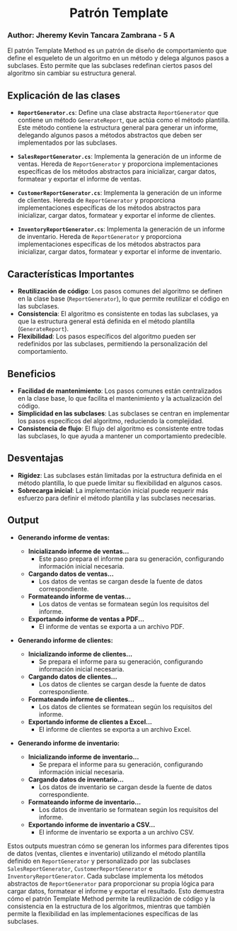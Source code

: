 <div style="text-align: center;">

# Patrón Template</div>

### Author: Jheremy Kevin Tancara Zambrana - 5 A

El patrón Template Method es un patrón de diseño de comportamiento que define el esqueleto de un algoritmo en un método y delega algunos pasos a subclases. Esto permite que las subclases redefinan ciertos pasos del algoritmo sin cambiar su estructura general.

## Explicación de las clases

- **`ReportGenerator.cs`**: Define una clase abstracta `ReportGenerator` que contiene un método `GenerateReport`, que actúa como el método plantilla. Este método contiene la estructura general para generar un informe, delegando algunos pasos a métodos abstractos que deben ser implementados por las subclases.

- **`SalesReportGenerator.cs`**: Implementa la generación de un informe de ventas. Hereda de `ReportGenerator` y proporciona implementaciones específicas de los métodos abstractos para inicializar, cargar datos, formatear y exportar el informe de ventas.

- **`CustomerReportGenerator.cs`**: Implementa la generación de un informe de clientes. Hereda de `ReportGenerator` y proporciona implementaciones específicas de los métodos abstractos para inicializar, cargar datos, formatear y exportar el informe de clientes.

- **`InventoryReportGenerator.cs`**: Implementa la generación de un informe de inventario. Hereda de `ReportGenerator` y proporciona implementaciones específicas de los métodos abstractos para inicializar, cargar datos, formatear y exportar el informe de inventario.

## Características Importantes

- **Reutilización de código**: Los pasos comunes del algoritmo se definen en la clase base (`ReportGenerator`), lo que permite reutilizar el código en las subclases.
- **Consistencia**: El algoritmo es consistente en todas las subclases, ya que la estructura general está definida en el método plantilla (`GenerateReport`).
- **Flexibilidad**: Los pasos específicos del algoritmo pueden ser redefinidos por las subclases, permitiendo la personalización del comportamiento.

## Beneficios

- **Facilidad de mantenimiento**: Los pasos comunes están centralizados en la clase base, lo que facilita el mantenimiento y la actualización del código.
- **Simplicidad en las subclases**: Las subclases se centran en implementar los pasos específicos del algoritmo, reduciendo la complejidad.
- **Consistencia de flujo**: El flujo del algoritmo es consistente entre todas las subclases, lo que ayuda a mantener un comportamiento predecible.

## Desventajas

- **Rigidez**: Las subclases están limitadas por la estructura definida en el método plantilla, lo que puede limitar su flexibilidad en algunos casos.
- **Sobrecarga inicial**: La implementación inicial puede requerir más esfuerzo para definir el método plantilla y las subclases necesarias.

## Output

- **Generando informe de ventas:**
    - **Inicializando informe de ventas...**
        - Este paso prepara el informe para su generación, configurando información inicial necesaria.
    - **Cargando datos de ventas...**
        - Los datos de ventas se cargan desde la fuente de datos correspondiente.
    - **Formateando informe de ventas...**
        - Los datos de ventas se formatean según los requisitos del informe.
    - **Exportando informe de ventas a PDF...**
        - El informe de ventas se exporta a un archivo PDF.

- **Generando informe de clientes:**
    - **Inicializando informe de clientes...**
        - Se prepara el informe para su generación, configurando información inicial necesaria.
    - **Cargando datos de clientes...**
        - Los datos de clientes se cargan desde la fuente de datos correspondiente.
    - **Formateando informe de clientes...**
        - Los datos de clientes se formatean según los requisitos del informe.
    - **Exportando informe de clientes a Excel...**
        - El informe de clientes se exporta a un archivo Excel.

- **Generando informe de inventario:**
    - **Inicializando informe de inventario...**
        - Se prepara el informe para su generación, configurando información inicial necesaria.
    - **Cargando datos de inventario...**
        - Los datos de inventario se cargan desde la fuente de datos correspondiente.
    - **Formateando informe de inventario...**
        - Los datos de inventario se formatean según los requisitos del informe.
    - **Exportando informe de inventario a CSV...**
        - El informe de inventario se exporta a un archivo CSV.

Estos outputs muestran cómo se generan los informes para diferentes tipos de datos (ventas, clientes e inventario) utilizando el método plantilla definido en `ReportGenerator` y personalizado por las subclases `SalesReportGenerator`, `CustomerReportGenerator` e `InventoryReportGenerator`. Cada subclase implementa los métodos abstractos de `ReportGenerator` para proporcionar su propia lógica para cargar datos, formatear el informe y exportar el resultado. Esto demuestra cómo el patrón Template Method permite la reutilización de código y la consistencia en la estructura de los algoritmos, mientras que también permite la flexibilidad en las implementaciones específicas de las subclases.
